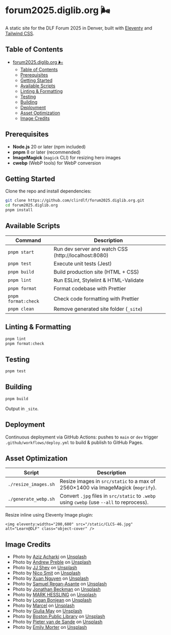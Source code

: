 # forum2025.diglib.org 🌬️

A static site for the DLF Forum 2025 in Denver, built with [Eleventy](https://www.11ty.dev/) and
[Tailwind CSS](https://tailwindcss.com/).

## Table of Contents

- [forum2025.diglib.org 🌬️](#forum2025digliborg-️)
  - [Table of Contents](#table-of-contents)
  - [Prerequisites](#prerequisites)
  - [Getting Started](#getting-started)
  - [Available Scripts](#available-scripts)
  - [Linting \& Formatting](#linting--formatting)
  - [Testing](#testing)
  - [Building](#building)
  - [Deployment](#deployment)
  - [Asset Optimization](#asset-optimization)
  - [Image Credits](#image-credits)

## Prerequisites

- **Node.js** 20 or later (npm included)
- **pnpm** 8 or later (recommended)
- **ImageMagick** (`magick` CLI) for resizing hero images
- **cwebp** (WebP tools) for WebP conversion

## Getting Started

Clone the repo and install dependencies:

```bash
git clone https://github.com/clirdlf/forum2025.diglib.org.git
cd forum2025.diglib.org
pnpm install
```

## Available Scripts

| Command             | Description                                          |
| ------------------- | ---------------------------------------------------- |
| `pnpm start`        | Run dev server and watch CSS (http://localhost:8080) |
| `pnpm test`         | Execute unit tests (Jest)                            |
| `pnpm build`        | Build production site (HTML + CSS)                   |
| `pnpm lint`         | Run ESLint, Stylelint & HTML-Validate                |
| `pnpm format`       | Format codebase with Prettier                        |
| `pnpm format:check` | Check code formatting with Prettier                  |
| `pnpm clean`        | Remove generated site folder (`_site`)               |

## Linting & Formatting

```bash
pnpm lint
pnpm format:check
```

## Testing

```bash
pnpm test
```

## Building

```bash
pnpm build
```

Output in `_site`.

## Deployment

Continuous deployment via GitHub Actions: pushes to `main` or `dev` trigger
`.github/workflows/deploy.yml` to build & publish to GitHub Pages.

## Asset Optimization

| Script               | Description                                                                               |
| -------------------- | ----------------------------------------------------------------------------------------- |
| `./resize_images.sh` | Resize images in `src/static` to a max of 2560×1400 via ImageMagick (`mogrify`).          |
| `./generate_webp.sh` | Convert `.jpg` files in `src/static` to `.webp` using `cwebp` (use `--all` to reprocess). |

Resize inline using Eleventy Image plugin:

```njk
<img eleventy:widths="200,600" src="/static/CLCS-46.jpg" alt="Learn@DLF" class="object-cover" />
```

## Image Credits

- Photo by
  <a href="https://unsplash.com/@acharki95?utm_content=creditCopyText&utm_medium=referral&utm_source=unsplash">Aziz
  Acharki</a> on
  <a href="https://unsplash.com/photos/selective-focus-photography-of-white-and-orange-petaled-flower-tLsOA0Vlvwk?utm_content=creditCopyText&utm_medium=referral&utm_source=unsplash">Unsplash</a>
- Photo by
  <a href="https://unsplash.com/@apreble?utm_content=creditCopyText&utm_medium=referral&utm_source=unsplash">Andrew
  Preble</a> on
  <a href="https://unsplash.com/photos/low-angle-photography-of-union-station-zrhXd14ICRo?utm_content=creditCopyText&utm_medium=referral&utm_source=unsplash">Unsplash</a>
- Photo by
  <a href="https://unsplash.com/@skjev5280?utm_content=creditCopyText&utm_medium=referral&utm_source=unsplash">JJ
  Shev</a> on
  <a href="https://unsplash.com/photos/union-station-travel-by-train-neon-signage-building-E7_ynWgi9lU?utm_content=creditCopyText&utm_medium=referral&utm_source=unsplash">Unsplash</a>
- Photo by
  <a href="https://unsplash.com/@nicosmit99?utm_content=creditCopyText&utm_medium=referral&utm_source=unsplash">Nico
  Smit</a> on
  <a href="https://unsplash.com/photos/text-QnkzvFCxKrA?utm_content=creditCopyText&utm_medium=referral&utm_source=unsplash">Unsplash</a>
- Photo by
  <a href="https://unsplash.com/@darthxuan?utm_content=creditCopyText&utm_medium=referral&utm_source=unsplash">Xuan
  Nguyen</a> on
  <a href="https://unsplash.com/photos/shallow-focus-photography-of-honey-bee-g6xmTnzy6Us?utm_content=creditCopyText&utm_medium=referral&utm_source=unsplash">Unsplash</a>
- Photo by
  <a href="https://unsplash.com/@reganography?utm_content=creditCopyText&utm_medium=referral&utm_source=unsplash">Samuel
  Regan-Asante</a> on
  <a href="https://unsplash.com/photos/a-neon-sign-that-says-watch-this-space-Rk8fHGGeyr8?utm_content=creditCopyText&utm_medium=referral&utm_source=unsplash">Unsplash</a>
- Photo by
  <a href="https://unsplash.com/@jbecks?utm_content=creditCopyText&utm_medium=referral&utm_source=unsplash">Jonathan
  Beckman</a> on
  <a href="https://unsplash.com/photos/blue-and-yellow-wall-graffiti-pDQRQ7lJxZ4?utm_content=creditCopyText&utm_medium=referral&utm_source=unsplash">Unsplash</a>
- Photo by
  <a href="https://unsplash.com/@mhessling?utm_content=creditCopyText&utm_medium=referral&utm_source=unsplash">MARK
  HESSLING</a> on
  <a href="https://unsplash.com/photos/people-gathering-in-front-of-theater-during-day-nJTM3aXrhFc?utm_content=creditCopyText&utm_medium=referral&utm_source=unsplash">Unsplash</a>
- Photo by
  <a href="https://unsplash.com/@loganbonjean?utm_content=creditCopyText&utm_medium=referral&utm_source=unsplash">Logan
  Bonjean</a> on
  <a href="https://unsplash.com/photos/yellow-and-black-street-lanterns-qgw61durdXo?utm_content=creditCopyText&utm_medium=referral&utm_source=unsplash">Unsplash</a>
- Photo by
  <a href="https://unsplash.com/@wavkind?utm_content=creditCopyText&utm_medium=referral&utm_source=unsplash">Marcel</a>
  on
  <a href="https://unsplash.com/photos/human-hands-doing-heart-gesture-fx39Iesd13M?utm_content=creditCopyText&utm_medium=referral&utm_source=unsplash">Unsplash</a>
- Photo by
  <a href="https://unsplash.com/@giuliamay?utm_content=creditCopyText&utm_medium=referral&utm_source=unsplash">Giulia
  May</a> on
  <a href="https://unsplash.com/photos/info-arrow-signage-8JFMYz-a8Xo?utm_content=creditCopyText&utm_medium=referral&utm_source=unsplash">Unsplash</a>
- Photo by
  <a href="https://unsplash.com/@bostonpubliclibrary?utm_content=creditCopyText&utm_medium=referral&utm_source=unsplash">Boston
  Public Library</a> on
  <a href="https://unsplash.com/photos/cars-on-road-between-high-rise-buildings-during-daytime-y0OWfnOGnzo?utm_content=creditCopyText&utm_medium=referral&utm_source=unsplash">Unsplash</a>
- Photo by
  <a href="https://unsplash.com/@planner1963?utm_content=creditCopyText&utm_medium=referral&utm_source=unsplash">Pieter
  van de Sande</a> on
  <a href="https://unsplash.com/photos/denver-street-artowrk-r6BdUpN_iSk?utm_content=creditCopyText&utm_medium=referral&utm_source=unsplash">Unsplash</a>
- Photo by
  <a href="https://unsplash.com/@emilymorter?utm_content=creditCopyText&utm_medium=referral&utm_source=unsplash">Emily
  Morter</a> on
  <a href="https://unsplash.com/photos/question-mark-neon-signage-8xAA0f9yQnE?utm_content=creditCopyText&utm_medium=referral&utm_source=unsplash">Unsplash</a>

